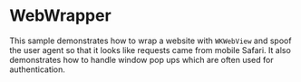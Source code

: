 WebWrapper
===
This sample demonstrates how to wrap a website with `WKWebView` and spoof the user agent so that it looks like requests came from mobile Safari. It also demonstrates how to handle window pop ups which are often used for authentication.
